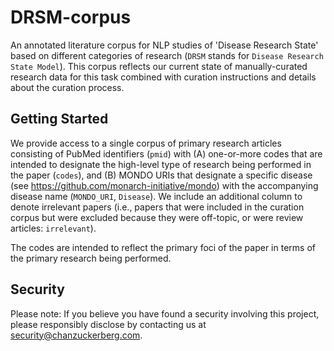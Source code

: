 # DRSM-corpus

An annotated literature corpus for NLP studies of 'Disease Research State' based on different categories of research (`DRSM` stands for `Disease Research State Model`). This corpus reflects our current state of manually-curated research data for this task combined with curation instructions and details about the curation process.

## Getting Started

We provide access to a single corpus of primary research articles consisting of PubMed identifiers (`pmid`) with (A) one-or-more codes that are intended to designate the high-level type of research being performed in the paper (`codes`), and (B) MONDO URIs that designate a specific disease (see https://github.com/monarch-initiative/mondo) with the accompanying disease name (`MONDO_URI`, `Disease`). We include an additional column to denote irrelevant papers (i.e., papers that were included in the curation corpus but were excluded because they were off-topic, or were review articles: `irrelevant`). 

The codes are intended to reflect the primary foci of the paper in terms of the primary research being performed.     

## Security 

Please note: If you believe you have found a security involving this project, please responsibly disclose by contacting us at security@chanzuckerberg.com.
